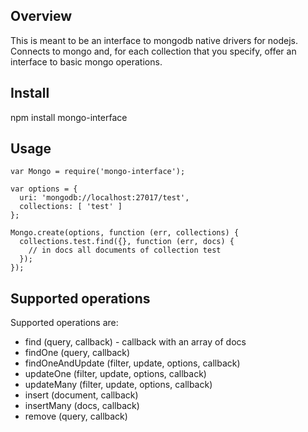 ## Overview

This is meant to be an interface to mongodb native drivers for nodejs. Connects to mongo and, for each collection that you specify, offer an interface to basic mongo operations. 

## Install

npm install mongo-interface

## Usage

```
var Mongo = require('mongo-interface');

var options = {
  uri: 'mongodb://localhost:27017/test',
  collections: [ 'test' ]
};

Mongo.create(options, function (err, collections) {
  collections.test.find({}, function (err, docs) {
    // in docs all documents of collection test
  });
});
```

## Supported operations

Supported operations are:

  * find (query, callback) - callback with an array of docs
  * findOne (query, callback)
  * findOneAndUpdate (filter, update, options, callback)
  * updateOne (filter, update, options, callback)
  * updateMany (filter, update, options, callback)
  * insert (document, callback)
  * insertMany (docs, callback)
  * remove (query, callback)
